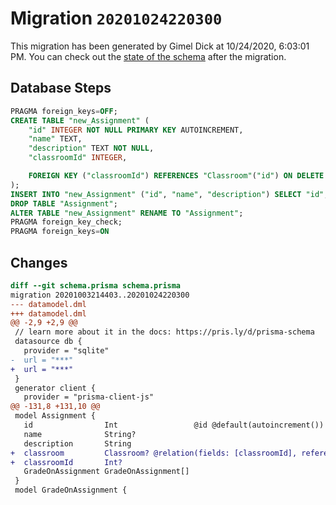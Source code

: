 # Migration `20201024220300`

This migration has been generated by Gimel Dick at 10/24/2020, 6:03:01 PM.
You can check out the [state of the schema](./schema.prisma) after the migration.

## Database Steps

```sql
PRAGMA foreign_keys=OFF;
CREATE TABLE "new_Assignment" (
    "id" INTEGER NOT NULL PRIMARY KEY AUTOINCREMENT,
    "name" TEXT,
    "description" TEXT NOT NULL,
    "classroomId" INTEGER,

    FOREIGN KEY ("classroomId") REFERENCES "Classroom"("id") ON DELETE SET NULL ON UPDATE CASCADE
);
INSERT INTO "new_Assignment" ("id", "name", "description") SELECT "id", "name", "description" FROM "Assignment";
DROP TABLE "Assignment";
ALTER TABLE "new_Assignment" RENAME TO "Assignment";
PRAGMA foreign_key_check;
PRAGMA foreign_keys=ON
```

## Changes

```diff
diff --git schema.prisma schema.prisma
migration 20201003214403..20201024220300
--- datamodel.dml
+++ datamodel.dml
@@ -2,9 +2,9 @@
 // learn more about it in the docs: https://pris.ly/d/prisma-schema
 datasource db {
   provider = "sqlite"
-  url = "***"
+  url = "***"
 }
 generator client {
   provider = "prisma-client-js"
@@ -131,8 +131,10 @@
 model Assignment {
   id                Int                 @id @default(autoincrement())
   name              String?
   description       String
+  classroom         Classroom? @relation(fields: [classroomId], references: [id])
+  classroomId       Int?
   GradeOnAssignment GradeOnAssignment[]
 }
 model GradeOnAssignment {
```


